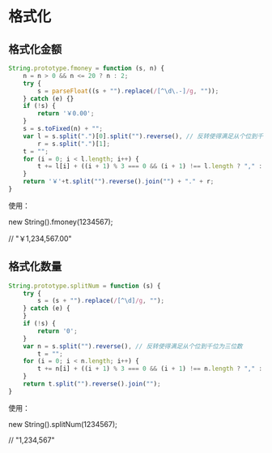 # 格式化

## 格式化金额
```javascript
String.prototype.fmoney = function (s, n) {
    n = n > 0 && n <= 20 ? n : 2;
    try {
        s = parseFloat((s + "").replace(/[^\d\.-]/g, ""));
    } catch (e) {}
    if (!s) {
        return '￥0.00';
    }
    s = s.toFixed(n) + "";
    var l = s.split(".")[0].split("").reverse(), // 反转使得满足从个位到千位为三位数
        r = s.split(".")[1];
    t = "";
    for (i = 0; i < l.length; i++) {
        t += l[i] + ((i + 1) % 3 === 0 && (i + 1) !== l.length ? "," : "");
    }
    return '￥'+t.split("").reverse().join("") + "." + r;
}
```
使用：

new String().fmoney(1234567);

// "￥1,234,567.00"

 ## 格式化数量
```javascript
String.prototype.splitNum = function (s) {
    try {
        s = (s + "").replace(/[^\d]/g, "");
    } catch (e) {
    }
    if (!s) {
        return '0';
    }
    var n = s.split("").reverse(), // 反转使得满足从个位到千位为三位数
        t = "";
    for (i = 0; i < n.length; i++) {
        t += n[i] + ((i + 1) % 3 === 0 && (i + 1) !== n.length ? "," : "");
    }
    return t.split("").reverse().join("");
}
```
使用：

new String().splitNum(1234567);

// "1,234,567"
